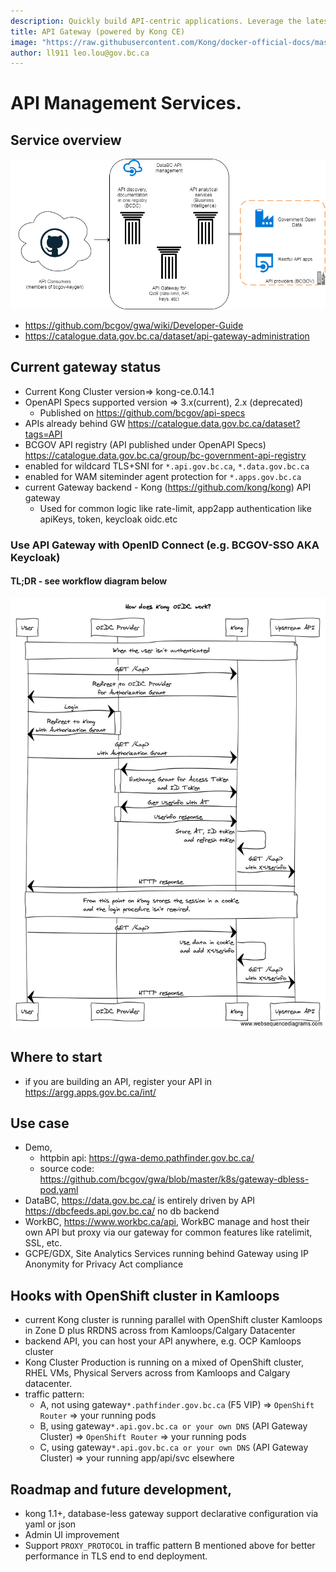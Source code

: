```yaml
---
description: Quickly build API-centric applications. Leverage the latest microservice and container design patterns. And tie it all together with the Kong microservice API gateway.
title: API Gateway (powered by Kong CE)
image: "https://raw.githubusercontent.com/Kong/docker-official-docs/master/kong/logo.png"
author: ll911 leo.lou@gov.bc.ca
---
```


# API Management Services.

## Service overview
![](https://raw.githubusercontent.com/bcgov/gwa/master/img/overview.png)
* https://github.com/bcgov/gwa/wiki/Developer-Guide
* https://catalogue.data.gov.bc.ca/dataset/api-gateway-administration

## Current gateway status
* Current Kong Cluster version=> kong-ce.0.14.1
* OpenAPI Specs supported version => 3.x(current), 2.x (deprecated)
  * Published on https://github.com/bcgov/api-specs
* APIs already behind GW https://catalogue.data.gov.bc.ca/dataset?tags=API
* BCGOV API registry (API published under OpenAPI Specs) https://catalogue.data.gov.bc.ca/group/bc-government-api-registry
* enabled for wildcard TLS+SNI for `*.api.gov.bc.ca`, `*.data.gov.bc.ca`
* enabled for WAM siteminder agent protection for `*.apps.gov.bc.ca`
* current Gateway backend - Kong (https://github.com/kong/kong) API gateway 
  * Used for common logic like rate-limit, app2app authentication like apiKeys, token, keycloak oidc.etc

### Use API Gateway with OpenID Connect (e.g. BCGOV-SSO AKA Keycloak)
#### TL;DR - see workflow diagram below
![](https://raw.githubusercontent.com/nokia/kong-oidc/master/docs/kong_oidc_flow.png)

## Where to start
* if you are building an API, register your API in https://argg.apps.gov.bc.ca/int/ 

## Use case
* Demo, 
  * httpbin api: https://gwa-demo.pathfinder.gov.bc.ca/
  * source code: https://github.com/bcgov/gwa/blob/master/k8s/gateway-dbless-pod.yaml
* DataBC, https://data.gov.bc.ca/ is entirely driven by API https://dbcfeeds.api.gov.bc.ca/ no db backend
* WorkBC, https://www.workbc.ca/api, WorkBC manage and host their own API but proxy via our gateway for common features like ratelimit, SSL, etc.
* GCPE/GDX, Site Analytics Services running behind Gateway using IP Anonymity for Privacy Act compliance
 
## Hooks with OpenShift cluster in Kamloops
* current Kong cluster is running parallel with OpenShift cluster Kamloops in Zone D plus RRDNS across from Kamloops/Calgary Datacenter
* backend API, you can host your API anywhere, e.g. OCP Kamloops cluster
* Kong Cluster Production is running on a mixed of OpenShift cluster, RHEL VMs, Physical Servers across from Kamloops and Calgary datacenter.
* traffic pattern:
  * A, not using gateway`*.pathfinder.gov.bc.ca` (F5 VIP) => `OpenShift Router` => your running pods
  * B, using gateway`*.api.gov.bc.ca or your own DNS` (API Gateway Cluster) => `OpenShift Router` => your running pods
  * C, using gateway`*.api.gov.bc.ca or your own DNS` (API Gateway Cluster) => your running app/api/svc elsewhere
 
## Roadmap and future development,
* kong 1.1+, database-less gateway support declarative configuration via yaml or json
* Admin UI improvement  
* Support `PROXY_PROTOCOL` in traffic pattern B mentioned above for better performance in TLS end to end deployment.
